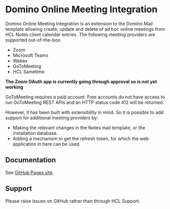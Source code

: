 # Domino Online Meeting Integration 

Domino Online Meeting Integration is an extension to the Domino Mail template allowing create, update and delete of ad hoc online meetings from HCL Notes client calendar entries. The following meeting providers are supported out-of-the-box:  
- Zoom
- Microsoft Teams
- Webex
- GoToMeeting
- HCL Sametime

**The Zoom OAuth app is currently going through approval so is not yet working**

GoToMeeting requires a paid account. Free accounts do not have access to run GoToMeeting REST APIs and an HTTP status code 412 will be returned.

However, it has been built with extensibility in mind. So it is possible to add support for additional meeting providers by:  
- Making the relevant changes in the Notes mail template, or the installation database.  
- Adding a mechanism to get the refresh token, for which the web application in here can be used.

## Documentation

See [GitHub Pages site](https://opensource.hcltechsw.com/domino-online-meeting-integration).

## Support

Please raise issues on GitHub rather than through HCL Support.
